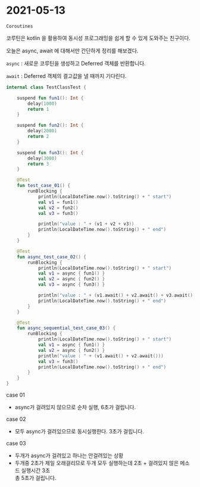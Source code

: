 # 2021-05-13

`Coroutines`

코루틴은 kotlin 을 활용하여 동시성 프로그래밍을 쉽게 할 수 있게 도와주는 친구이다.

오늘은 async, await 에 대해서만 간단하게 정리를 해보겠다.

`async` : 새로운 코루틴을 생성하고 Deferred 객체를 반환합니다.

`await` : Deferred 객체의 결고값을 낼 때까지 기다린다.

```kotlin
internal class TestClassTest {

    suspend fun fun1(): Int {
        delay(1000)
        return 1
    }

    suspend fun fun2(): Int {
        delay(2000)
        return 2
    }

    suspend fun fun3(): Int {
        delay(3000)
        return 3
    }

    @Test
    fun test_case_01() {
        runBlocking {
            println(LocalDateTime.now().toString() + " start")
            val v1 = fun1()
            val v2 = fun2()
            val v3 = fun3()

            println("value : " + (v1 + v2 + v3))
            println(LocalDateTime.now().toString() + " end")
        }
    }

    @Test
    fun async_test_case_02() {
        runBlocking {
            println(LocalDateTime.now().toString() + " start")
            val v1 = async { fun1() }
            val v2 = async { fun2() }
            val v3 = async { fun3() }

            println("value : " + (v1.await() + v2.await() + v3.await()))
            println(LocalDateTime.now().toString() + " end")
        }
    }

    @Test
    fun async_sequential_test_case_03() {
        runBlocking {
            println(LocalDateTime.now().toString() + " start")
            val v1 = async { fun1() }
            val v2 = async { fun2() }
            println("value : " + (v1.await() + v2.await()))
            val v3 = fun3()
            println(LocalDateTime.now().toString() + " end")
        }
    }
}
```

case 01

- async가 걸려있지 않으므로 순차 실행, 6초가 걸립니다.

case 02

- 모두 async가 걸려있으므로 동시실행한다. 3초가 걸립니다.

case 03

- 두개가 async가 걸려있고 하나는 안걸려있는 상황
- 두개중 2초가 제일 오래걸리므로 두개 모두 실행하는데 2초 + 걸려있지 않은 메소드 실행시간 3초    
총 5초가 걸립니다.
